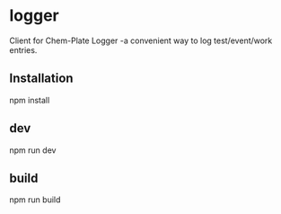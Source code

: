 # logger
Client for Chem-Plate Logger -a convenient way to log test/event/work entries.

## Installation
npm install

## dev
npm run dev

## build
npm run build
